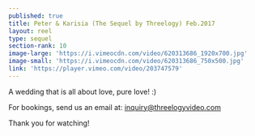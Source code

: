 ```yaml
---
published: true
title: Peter & Karisia (The Sequel by Threelogy) Feb.2017
layout: reel
type: sequel
section-rank: 10
image-large: 'https://i.vimeocdn.com/video/620313686_1920x700.jpg'
image-small: 'https://i.vimeocdn.com/video/620313686_750x500.jpg'
link: 'https://player.vimeo.com/video/203747579'
---
```

A wedding that is all about love, pure love! :)

For bookings, send us an email at: inquiry@threelogyvideo.com

Thank you for watching!
